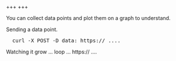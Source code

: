 +++
+++

You can collect data points and plot them on a graph to understand.

Sending a data point.
<pre>
  curl -X POST -D data: https:// ....
</pre>

Watching it grow ...
loop ...
https:// ....
